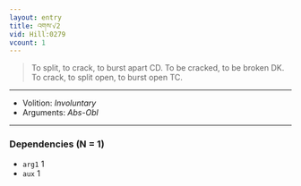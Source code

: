 ```yaml
---
layout: entry
title: འགས་√2
vid: Hill:0279
vcount: 1
---
```

> To split, to crack, to burst apart CD\. To be cracked, to be broken DK\. To crack, to split open, to burst open TC\.

---
* Volition: _Involuntary_
* Arguments: _Abs-Obl_

---

### Dependencies (N = 1)
* `arg1` 1
* `aux` 1

